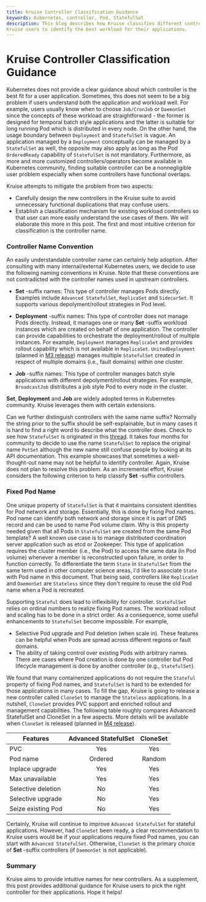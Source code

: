 ```yaml
---
title: Kruise Controller Classification Guidance
keywords: Kubernetes, controller, Pod, StatefulSet
description: This blog describes how Kruise classifies different controllers. This can help
Kruise users to identify the best workload for their applications.
---
```


# Kruise Controller Classification Guidance

Kubernetes does not provide a clear guidance about which controller is the best fit for
a user application. Sometimes, this does not seem to be a big problem if users understand
both the application and workload well. For example, users usually know when to choose
`Job/CronJob` or `DaemonSet` since the concepts of these workload are straightforward -
the former is designed for temporal batch style applications and the latter is suitable
for long running Pod which is distributed in every node. On the other hand, the usage
boundary between `Deployment` and `StatefulSet` is vague. An application managed by
a `Deployment` conceptually can be managed by a `StatefulSet` as well, the opposite may
also apply as long as the Pod `OrderedReady` capability of `StatefulSet` is not mandatory.
Furthermore, as more and more customized controllers/operators become available in Kubernetes
community, finding suitable controller can be a nonnegligible user problem especially
when some controllers have functional overlaps.

Kruise attempts to mitigate the problem from two aspects:
* Carefully design the new controllers in the Kruise suite to avoid unnecessary functional
duplications that may confuse users.
* Establish a classification mechanism for existing workload controllers so that user
can more easily understand the use cases of them. We will elaborate this more in this
post. The first and most intuitive criterion for classification is the controller name.

### Controller Name Convention
An easily understandable controller name can certainly help adoption. After consulting
with many internal/external Kubernetes users, we decide to use the following naming
conventions in Kruise. Note that these conventions are not contradicted with the controller
names used in upstream controllers.

* **Set** -suffix names: This type of controller manages Pods directly. Examples
include `Advanced StatefulSet`, `ReplicaSet` and `SidecarSet`. It supports
various depolyment/rollout strategies in Pod level.

* **Deployment** -suffix names: This type of controller does not manage Pods
directly. Instead, it manages one or many **Set** -suffix workload instances which are
created on behalf of one application. The controller can provide capabilities
to orchestrate the deployment/rollout of multiple instances. For example, `Deployment`
manages `ReplicaSet` and provides rollout capability which is not available in `ReplicaSet`.
`UnitedDeployment` (planned in [M3 release]((https://github.com/openkruise/kruise/projects)))
manages multiple `StatefulSet` created in respect of multiple domains
(i.e., fault domains) within one cluster.

* **Job** -suffix names: This type of controller manages batch style applications with
different depolyment/rollout strategies. For example, `BroadcastJob` distributes a
job style Pod to every node in the cluster.

**Set**, **Deployment** and **Job** are widely adopted terms in Kubernetes community.
Kruise leverages them with certain extensions.

Can we further distinguish controllers with the same name suffix? Normally the string prior to
the suffix should be self-explainable, but in many cases it is hard to find a right word to
describe what the controller does. Check to see how `StatefulSet` is originated in
this [thread](https://github.com/kubernetes/kubernetes/issues/27430). It takes four
months for community to decide to use the name `StatefulSet` to replace the original
name `PetSet` although the new name still confuse people by looking
at its API documentation. This example showcases that sometimes a well-thought-out name
may not be helpful to identify controller. Again, Kruise does not plan to resolve
this problem. As an incremental effort, Kruise considers the following criterion to help classify
**Set** -suffix controllers.


### Fixed Pod Name
One unique property of `StatefulSet` is that it maintains consistent identities for
Pod network and storage. Essentially, this is done by fixing Pod names.
Pod name can identify both network and storage since it is part of DNS record and
can be used to name Pod volume claim. Why is this property needed given that all Pods in
`StatefulSet` are created from the same Pod template?
A well known use case is to manage distributed coordination server application such as
etcd or Zookeeper. This type of application requires the cluster member
(i.e., the Pod) to access the same data (in Pod volume) whenever a member is
reconstructed upon failure, in order to function correctly. To differentiate the term
`State` in `StatefulSet` from the same term used in other computer science areas,
I'd like to associate `State` with Pod name in this document. That being said, controllers
like `ReplicaSet` and `DaemonSet` are `Stateless` since they don't require to reuse the
old Pod name when a Pod is recreated.

Supporting `Stateful` does lead to inflexibility for controller. `StatefulSet` relies on ordinal
numbers to realize fixing Pod names. The workload rollout and scaling
has to be done in a strict order. As a consequence, some useful enhancements to `StatefulSet`
become impossible. For example,
* Selective Pod upgrade and Pod deletion (when scale in). These features can be helpful
when Pods are spread across different regions or fault domains.
* The ability of taking control over existing Pods with arbitrary names. There are
cases where Pod creation is done by one controller but Pod lifecycle management
is done by another controller (e.g., `StatefulSet`).

We found that many containerized applications do not require the `Stateful` property
of fixing Pod names, and `StatefulSet` is hard to be extended for those
applications in many cases. To fill the gap, Kruise is going to release a new controller
called `CloneSet` to manage the `Stateless` applications. In a nutshell, `CloneSet`
provides PVC support and enriched rollout and management capabilities.
The following table roughly compares Advanced StatefulSet and CloneSet in a few aspects.
More details will be available when `CloneSet` is released (planned in
[M4 release](https://github.com/openkruise/kruise/projects)).

| Features   |     Advanced StatefulSet      |  CloneSet |
|----------|:-------------:|:------:|
| PVC | Yes | Yes |
| Pod name | Ordered | Random |
| Inplace upgrade | Yes | Yes |
| Max unavailable | Yes | Yes |
| Selective deletion | No | Yes |
| Selective upgrade | No | Yes |
| Seize existing Pod | No | Yes |

Certainly, Kruise will continue to improve `Advanced StatefulSet` for stateful applications.
However, had `CloneSet` been ready, a clear recommendation to Kruise users would be if your
applications require fixed Pod names, you can start with `Advanced StatefulSet`. Otherwise,
`CloneSet` is the primary choice of **Set** -suffix controllers (if `DaemonSet` is not
applicable).

### Summary
Kruise aims to provide intuitive names for new controllers. As a supplement, this post
provides additional guidance for Kruise users to pick the right controller for their
applications. Hope it helps!
